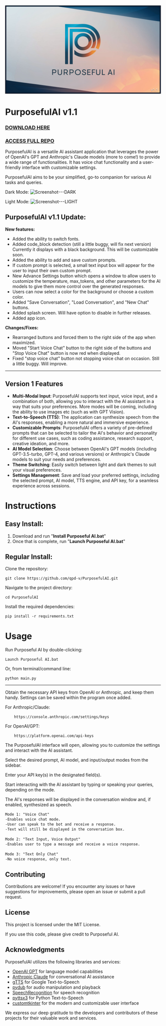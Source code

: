 ![Purposeful-AI-Logo](https://github.com/qpd-v/PurposefulAI/blob/main/logo11.png)

# PurposefulAI v1.1

### **[DOWNLOAD HERE](https://github.com/qpd-v/PurposefulAI/blob/main/Install%20Purposeful%20AI.bat)**

### **[ACCESS FULL REPO](https://github.com/qpd-v/PurposefulAI)**

PurposefulAI is a versatile AI assistant application that leverages the power of OpenAI's GPT and Anthropic's Claude models (more to come!) to provide a wide range of functionalities. It has voice chat functionality and a user-friendly interface with customizable settings.

PurposefulAI aims to be your simplified, go-to companion for various AI tasks and queries.

Dark Mode:
![Screenshot---DARK](https://github.com/qpd-v/PurposefulAI/assets/124479925/04cc1af1-2659-4e40-8e33-262027d5d19d)

Light Mode:
![Screenshot---LIGHT](https://github.com/qpd-v/PurposefulAI/assets/124479925/e174a8a8-31ad-4f00-a06c-9a3102297b4a)

## PurposefulAI v1.1 Update:

**New features:**

- Added the ability to switch fonts.
- Added code_block detection (still a little buggy, will fix next version) Currently it displays with a black background. This will be customizable soon.
- Added the ability to add and save custom prompts. 
- If custom prompt is selected, a small text input box will appear for the user to input their own custom prompt.
- New Advance Settings button which opens a window to allow users to customize the temperature, max_tokens, and other parameters for the AI models to give them more control over the generated responses. 
- Users can now select a color for the background or choose a custom color.
- Added "Save Conversation", "Load Conversation", and "New Chat" buttons.
- Added splash screen. Will have option to disable in further releases.
- Added app icon.

**Changes/Fixes:**

- Rearranged buttons and forced them to the right side of the app when maximized.
- Moved "Start Voice Chat" button to the right side of the buttons and "Stop Voice Chat" button is now red when displayed.
- Fixed "stop voice chat" button not stopping voice chat on occasion. Still a little buggy. Will improve.


-----

## Version 1 Features

- **Multi-Modal Input**: PurposefulAI supports text input, voice input, and a combination of both, allowing you to interact with the AI assistant in a way that suits your preferences. More modes will be coming, including the ability to use images etc (such as with GPT Vision).
- **Text-to-Speech (TTS)**: The application can synthesize speech from the AI's responses, enabling a more natural and immersive experience.
- **Customizable Prompts**: PurposefulAI offers a variety of pre-defined prompts that can be selected to tailor the AI's behavior and personality for different use cases, such as coding assistance, research support, creative ideation, and more.
- **AI Model Selection**: Choose between OpenAI's GPT models (including GPT-3.5-turbo, GPT-4, and various versions) or Anthropic's Claude models to suit your needs and preferences.
- **Theme Switching**: Easily switch between light and dark themes to suit your visual preferences.
- **Settings Management**: Save and load your preferred settings, including the selected prompt, AI model, TTS engine, and API key, for a seamless experience across sessions.

# Instructions

## Easy Install:

1. Download and run "**Install Purposeful AI.bat**"
2. Once that is complete, run "**Launch Purposeful AI.bat**"

## Regular Install:


Clone the repository:

    git clone https://github.com/qpd-v/PurposefulAI.git


Navigate to the project directory:

    cd PurposefulAI


Install the required dependencies:

    pip install -r requirements.txt

# Usage

Run Purposeful AI by double-clicking: 

    Launch Purposeful AI.bat 

Or, from terminal/command line:

    python main.py
* * *
Obtain the necessary API keys from OpenAI or Anthropic, and keep them handy. Settings can be saved within the program once added.

    
For Anthropic/Claude:
    
        https://console.anthropic.com/settings/keys

For OpenAI/GPT: 
    
        https://platform.openai.com/api-keys




The PurposefulAI interface will open, allowing you to customize the settings and interact with the AI assistant.


Select the desired prompt, AI model, and input/output modes from the sidebar.


Enter your API key(s) in the designated field(s).


Start interacting with the AI assistant by typing or speaking your queries, depending on the mode.

The AI's responses will be displayed in the conversation window and, if enabled, synthesized as speech.

    Mode 1: "Voice Chat"
    -Enables voice chat mode. 
    -User can speak to the bot and receive a response.
    -Text will still be displayed in the conversation box.

    Mode 2: "Text Input, Voice Output"
    -Enables user to type a message and receive a voice response.
    
    Mode 3: "Text Only Chat"
    -No voice response, only text.


## Contributing

Contributions are welcome! If you encounter any issues or have suggestions for improvements, please open an issue or submit a pull request.

## License

This project is licensed under the MIT License. 

If you use this code, please give credit to Purposeful AI.

## Acknowledgments

PurposefulAI utilizes the following libraries and services:

- [OpenAI GPT](https://openai.com/api/) for language model capabilities
- [Anthropic Claude](https://www.anthropic.com/) for conversational AI assistance
- [gTTS](https://github.com/pndurette/gTTS) for Google Text-to-Speech
- [pydub](https://github.com/jiaaro/pydub) for audio manipulation and playback
- [SpeechRecognition](https://github.com/Uberi/speech_recognition) for speech recognition
- [pyttsx3](https://github.com/nateshmbhat/pyttsx3) for Python Text-to-Speech
- [customtkinter](https://github.com/TomSchimansky/CustomTkinter) for the modern and customizable user interface

We express our deep gratitude to the developers and contributors of these projects for their valuable work
 and services.
